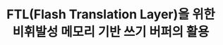 ---
layout: publication-single
title: FTL(Flash Translation Layer)을 위한 비휘발성 메모리 기반 쓰기 버퍼의 활용
name: 한국정보과학회 추계학술발표대회 논문지
first-author: 박성민
co-authors: 정호영, 윤경훈, 차재혁, 강수용
during: 2006년 10월
location: 
impactfactor: 
doi: 
note: 
categories: 
 - Flash Memory and Non-Volatile RAM
tag: 
 - Domestic Conference
---